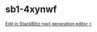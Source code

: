 # sb1-4xynwf

[Edit in StackBlitz next generation editor ⚡️](https://stackblitz.com/~/github.com/SupunSanjeewa/sb1-4xynwf)
